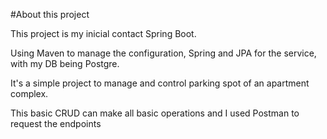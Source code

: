 #About this project

This project is my inicial contact Spring Boot.

Using Maven to manage the configuration, Spring and JPA for the service, with my DB being Postgre.

It's a simple project to manage and control parking spot of an apartment complex. 

This basic CRUD can make all basic operations and I used Postman to request the endpoints
